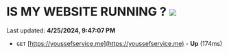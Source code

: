 # IS MY WEBSITE RUNNING ? [![](https://img.shields.io/static/v1?label=Sponsor&message=%E2%9D%A4&logo=GitHub&color=%23fe8e86)](https://github.com/sponsors/<username>)

Last updated: **4/25/2024, 9:47:07 PM**

- `GET` [https://youssefservice.me](https://youssefservice.me) - **Up** (174ms)
